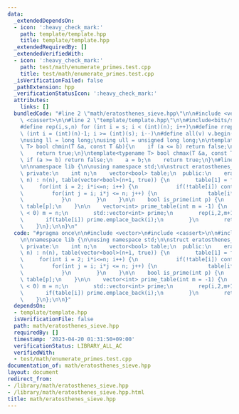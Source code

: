 ```yaml
---
data:
  _extendedDependsOn:
  - icon: ':heavy_check_mark:'
    path: template/template.hpp
    title: template/template.hpp
  _extendedRequiredBy: []
  _extendedVerifiedWith:
  - icon: ':heavy_check_mark:'
    path: test/math/enumerate_primes.test.cpp
    title: test/math/enumerate_primes.test.cpp
  _isVerificationFailed: false
  _pathExtension: hpp
  _verificationStatusIcon: ':heavy_check_mark:'
  attributes:
    links: []
  bundledCode: "#line 2 \"math/eratosthenes_sieve.hpp\"\n\n#include <vector>\n#include\
    \ <cassert>\n\n#line 2 \"template/template.hpp\"\n\n#include<bits/stdc++.h>\n\n\
    #define rep(i,s,n) for (int i = s; i < (int)(n); i++)\n#define rrep(i,s,n) for\
    \ (int i = (int)(n)-1; i >= (int)(s); i--)\n#define all(v) v.begin(),v.end()\n\
    \nusing ll = long long;\nusing ull = unsigned long long;\n\ntemplate<typename\
    \ T> bool chmin(T &a, const T &b){\n    if (a <= b) return false;\n    a = b;\n\
    \    return true;\n}\ntemplate<typename T> bool chmax(T &a, const T &b){\n   \
    \ if (a >= b) return false;\n    a = b;\n    return true;\n}\n#line 7 \"math/eratosthenes_sieve.hpp\"\
    \n\nnamespace lib {\n\nusing namespace std;\n\nstruct eratosthenes_sieve {\n \
    \ private:\n    int n;\n    vector<bool> table;\n  public:\n    eratosthenes_sieve(int\
    \ n) : n(n), table(vector<bool>(n+1, true)) {\n        table[1] = false;\n   \
    \     for(int i = 2; i*i<=n; i++) {\n            if(!table[i]) continue;\n   \
    \         for(int j = i; i*j <= n; j++) {\n                table[i*j] = false;\n\
    \            }\n        }\n    }\n\n    bool is_prime(int p) {\n        return\
    \ table[p];\n    }\n\n    vector<int> prime_table(int m = -1) {\n        if(m\
    \ < 0) m = n;\n        std::vector<int> prime;\n        rep(i,2,m+1) {\n     \
    \       if(table[i]) prime.emplace_back(i);\n        }\n        return prime;\n\
    \    }\n};\n\n}\n"
  code: "#pragma once\n\n#include <vector>\n#include <cassert>\n\n#include \"../template/template.hpp\"\
    \n\nnamespace lib {\n\nusing namespace std;\n\nstruct eratosthenes_sieve {\n \
    \ private:\n    int n;\n    vector<bool> table;\n  public:\n    eratosthenes_sieve(int\
    \ n) : n(n), table(vector<bool>(n+1, true)) {\n        table[1] = false;\n   \
    \     for(int i = 2; i*i<=n; i++) {\n            if(!table[i]) continue;\n   \
    \         for(int j = i; i*j <= n; j++) {\n                table[i*j] = false;\n\
    \            }\n        }\n    }\n\n    bool is_prime(int p) {\n        return\
    \ table[p];\n    }\n\n    vector<int> prime_table(int m = -1) {\n        if(m\
    \ < 0) m = n;\n        std::vector<int> prime;\n        rep(i,2,m+1) {\n     \
    \       if(table[i]) prime.emplace_back(i);\n        }\n        return prime;\n\
    \    }\n};\n\n}"
  dependsOn:
  - template/template.hpp
  isVerificationFile: false
  path: math/eratosthenes_sieve.hpp
  requiredBy: []
  timestamp: '2023-04-20 01:31:50+09:00'
  verificationStatus: LIBRARY_ALL_AC
  verifiedWith:
  - test/math/enumerate_primes.test.cpp
documentation_of: math/eratosthenes_sieve.hpp
layout: document
redirect_from:
- /library/math/eratosthenes_sieve.hpp
- /library/math/eratosthenes_sieve.hpp.html
title: math/eratosthenes_sieve.hpp
---
```

